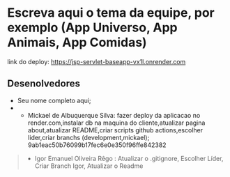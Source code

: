 # Escreva aqui o tema da equipe, por exemplo (App Universo, App Animais, App Comidas)

link do deploy: https://jsp-servlet-baseapp-vx1l.onrender.com

## Desenolvedores

- Seu nome completo aqui;
- - Mickael de Albuquerque Silva: fazer deploy da aplicacao no render.com,instalar db na maquina do cliente,atualizar pagina about,atualizar README,criar scripts github actions,escolher lider,criar branchs (development,mickael);
 9ab1eac50b76099b17fec6e0e350f96ffe842382
> - Igor Emanuel Oliveira Rêgo :
    Atualizar o .gitignore,
    Escolher Líder,
    Criar Branch Igor,
    Atualizar o Readme
